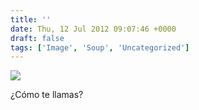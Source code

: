 ```yaml
---
title: ''
date: Thu, 12 Jul 2012 09:07:46 +0000
draft: false
tags: ['Image', 'Soup', 'Uncategorized']
---
```


![](https://madd0.files.wordpress.com/2012/07/tumblr_m71ioyewna1qzn0y8o1_500.jpg)

¿Cómo te llamas?